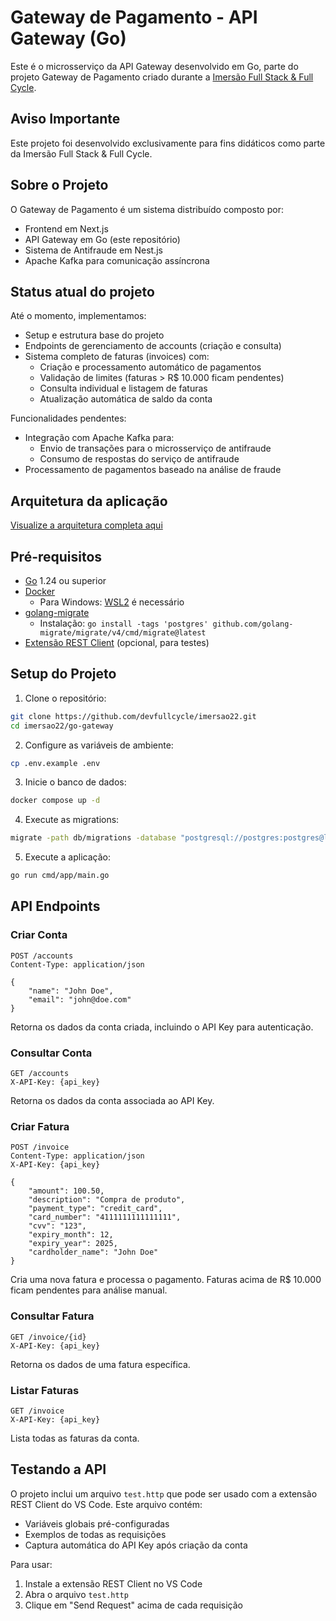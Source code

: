# Gateway de Pagamento - API Gateway (Go)

Este é o microsserviço da API Gateway desenvolvido em Go, parte do projeto Gateway de Pagamento criado durante a [Imersão Full Stack & Full Cycle](https://imersao.fullcycle.com.br/evento/).

## Aviso Importante

Este projeto foi desenvolvido exclusivamente para fins didáticos como parte da Imersão Full Stack & Full Cycle.


## Sobre o Projeto

O Gateway de Pagamento é um sistema distribuído composto por:
- Frontend em Next.js
- API Gateway em Go (este repositório)
- Sistema de Antifraude em Nest.js
- Apache Kafka para comunicação assíncrona

## Status atual do projeto
Até o momento, implementamos:
- Setup e estrutura base do projeto
- Endpoints de gerenciamento de accounts (criação e consulta)
- Sistema completo de faturas (invoices) com:
    - Criação e processamento automático de pagamentos
    - Validação de limites (faturas > R$ 10.000 ficam pendentes)
    - Consulta individual e listagem de faturas
    - Atualização automática de saldo da conta

Funcionalidades pendentes:
- Integração com Apache Kafka para:
    - Envio de transações para o microsserviço de antifraude
    - Consumo de respostas do serviço de antifraude
- Processamento de pagamentos baseado na análise de fraude


## Arquitetura da aplicação
[Visualize a arquitetura completa aqui](https://link.excalidraw.com/readonly/Nrz6WjyTrn7IY8ZkrZHy)

## Pré-requisitos

- [Go](https://golang.org/doc/install) 1.24 ou superior
- [Docker](https://www.docker.com/get-started)
    - Para Windows: [WSL2](https://docs.docker.com/desktop/windows/wsl/) é necessário
- [golang-migrate](https://github.com/golang-migrate/migrate)
    - Instalação: `go install -tags 'postgres' github.com/golang-migrate/migrate/v4/cmd/migrate@latest`
- [Extensão REST Client](https://marketplace.visualstudio.com/items?itemName=humao.rest-client) (opcional, para testes)

## Setup do Projeto

1. Clone o repositório:
```bash
git clone https://github.com/devfullcycle/imersao22.git
cd imersao22/go-gateway
```

2. Configure as variáveis de ambiente:
```bash
cp .env.example .env
```

3. Inicie o banco de dados:
```bash
docker compose up -d
```

4. Execute as migrations:
```bash
migrate -path db/migrations -database "postgresql://postgres:postgres@localhost:5432/gateway?sslmode=disable" up
```

5. Execute a aplicação:
```bash
go run cmd/app/main.go
```

## API Endpoints

### Criar Conta
```http
POST /accounts
Content-Type: application/json

{
    "name": "John Doe",
    "email": "john@doe.com"
}
```
Retorna os dados da conta criada, incluindo o API Key para autenticação.

### Consultar Conta
```http
GET /accounts
X-API-Key: {api_key}
```
Retorna os dados da conta associada ao API Key.

### Criar Fatura
```http
POST /invoice
Content-Type: application/json
X-API-Key: {api_key}

{
    "amount": 100.50,
    "description": "Compra de produto",
    "payment_type": "credit_card",
    "card_number": "4111111111111111",
    "cvv": "123",
    "expiry_month": 12,
    "expiry_year": 2025,
    "cardholder_name": "John Doe"
}
```
Cria uma nova fatura e processa o pagamento. Faturas acima de R$ 10.000 ficam pendentes para análise manual.

### Consultar Fatura
```http
GET /invoice/{id}
X-API-Key: {api_key}
```
Retorna os dados de uma fatura específica.

### Listar Faturas
```http
GET /invoice
X-API-Key: {api_key}
```
Lista todas as faturas da conta.

## Testando a API

O projeto inclui um arquivo `test.http` que pode ser usado com a extensão REST Client do VS Code. Este arquivo contém:
- Variáveis globais pré-configuradas
- Exemplos de todas as requisições
- Captura automática do API Key após criação da conta

Para usar:
1. Instale a extensão REST Client no VS Code
2. Abra o arquivo `test.http`
3. Clique em "Send Request" acima de cada requisição 